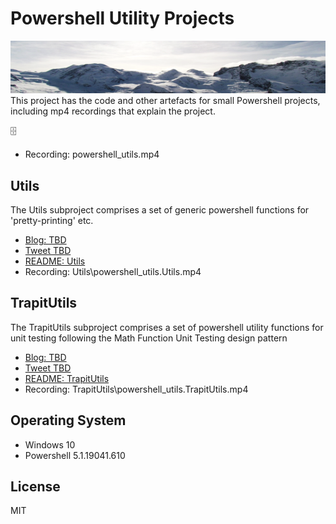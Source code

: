 # Powershell Utility Projects
<img src="mountains.png">
This project has the code and other artefacts for small Powershell projects, including mp4 recordings that explain the project.

:file_cabinet:

- Recording: powershell_utils.mp4

## Utils
The Utils subproject comprises a set of generic powershell functions for 'pretty-printing' etc.

- [Blog: TBD](http://aprogrammerwrites.eu/?p=)
- [Tweet TBD](https://twitter.com/BrenPatF/status/)
- [README: Utils](Utils/README.md)
- Recording: Utils\powershell_utils.Utils.mp4

## TrapitUtils
The TrapitUtils subproject comprises a set of powershell utility functions for unit testing following the Math Function Unit Testing design pattern

- [Blog: TBD](http://aprogrammerwrites.eu/?p=)
- [Tweet TBD](https://twitter.com/BrenPatF/status/)
- [README: TrapitUtils](TrapitUtils/README.md)
- Recording: TrapitUtils\powershell_utils.TrapitUtils.mp4

## Operating System
- Windows 10
- Powershell 5.1.19041.610

## License
MIT
